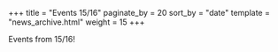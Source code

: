 +++
title = "Events 15/16"
paginate_by = 20
sort_by = "date"
template = "news_archive.html"
weight = 15
+++

Events from 15/16!
